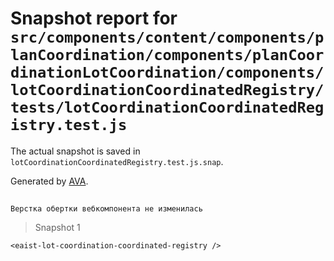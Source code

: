 # Snapshot report for `src/components/content/components/planCoordination/components/planCoordinationLotCoordination/components/lotCoordinationCoordinatedRegistry/tests/lotCoordinationCoordinatedRegistry.test.js`

The actual snapshot is saved in `lotCoordinationCoordinatedRegistry.test.js.snap`.

Generated by [AVA](https://avajs.dev).

## 
    Верстка обертки вебкомпонента не изменилась


> Snapshot 1

    <eaist-lot-coordination-coordinated-registry />
